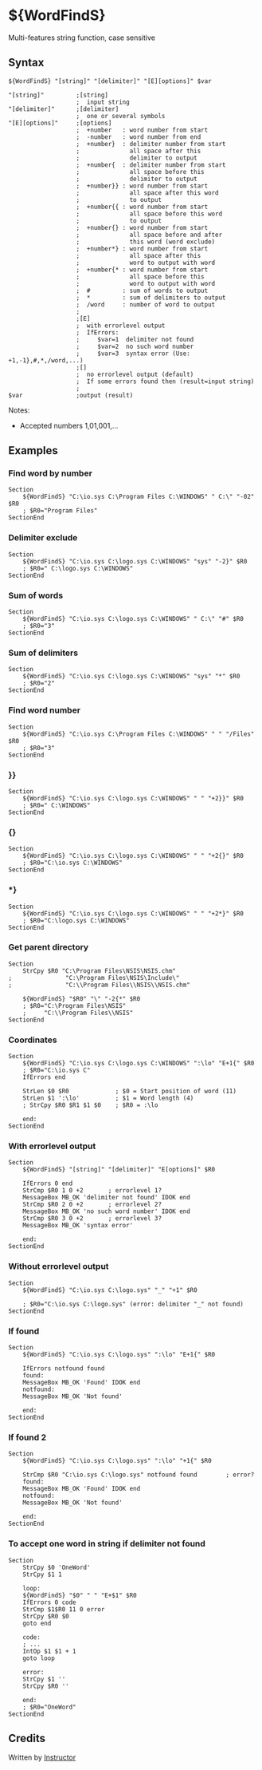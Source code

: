 # ${WordFindS}

Multi-features string function, case sensitive

## Syntax

    ${WordFindS} "[string]" "[delimiter]" "[E][options]" $var

    "[string]"         ;[string]
                       ;  input string
    "[delimiter]"      ;[delimiter]
                       ;  one or several symbols
    "[E][options]"     ;[options]
                       ;  +number   : word number from start
                       ;  -number   : word number from end
                       ;  +number}  : delimiter number from start
                       ;              all space after this
                       ;              delimiter to output
                       ;  +number{  : delimiter number from start
                       ;              all space before this
                       ;              delimiter to output
                       ;  +number}} : word number from start
                       ;              all space after this word
                       ;              to output
                       ;  +number{{ : word number from start
                       ;              all space before this word
                       ;              to output
                       ;  +number{} : word number from start
                       ;              all space before and after
                       ;              this word (word exclude)
                       ;  +number*} : word number from start
                       ;              all space after this
                       ;              word to output with word
                       ;  +number{* : word number from start
                       ;              all space before this
                       ;              word to output with word
                       ;  #         : sum of words to output
                       ;  *         : sum of delimiters to output
                       ;  /word     : number of word to output
                       ;
                       ;[E]
                       ;  with errorlevel output
                       ;  IfErrors:
                       ;     $var=1  delimiter not found
                       ;     $var=2  no such word number
                       ;     $var=3  syntax error (Use: +1,-1},#,*,/word,...)
                       ;[]
                       ;  no errorlevel output (default)
                       ;  If some errors found then (result=input string)
                       ;
    $var               ;output (result)

Notes:

- Accepted numbers 1,01,001,...

## Examples

### Find word by number

    Section
        ${WordFindS} "C:\io.sys C:\Program Files C:\WINDOWS" " C:\" "-02" $R0
        ; $R0="Program Files"
    SectionEnd

### Delimiter exclude

    Section
        ${WordFindS} "C:\io.sys C:\logo.sys C:\WINDOWS" "sys" "-2}" $R0
        ; $R0=" C:\logo.sys C:\WINDOWS"
    SectionEnd

### Sum of words

    Section
        ${WordFindS} "C:\io.sys C:\logo.sys C:\WINDOWS" " C:\" "#" $R0
        ; $R0="3"
    SectionEnd

### Sum of delimiters

    Section
        ${WordFindS} "C:\io.sys C:\logo.sys C:\WINDOWS" "sys" "*" $R0
        ; $R0="2"
    SectionEnd

### Find word number

    Section
        ${WordFindS} "C:\io.sys C:\Program Files C:\WINDOWS" " " "/Files" $R0
        ; $R0="3"
    SectionEnd

### }}

    Section
        ${WordFindS} "C:\io.sys C:\logo.sys C:\WINDOWS" " " "+2}}" $R0
        ; $R0=" C:\WINDOWS"
    SectionEnd

### {}

    Section
        ${WordFindS} "C:\io.sys C:\logo.sys C:\WINDOWS" " " "+2{}" $R0
        ; $R0="C:\io.sys C:\WINDOWS"
    SectionEnd

### *}

    Section
        ${WordFindS} "C:\io.sys C:\logo.sys C:\WINDOWS" " " "+2*}" $R0
        ; $R0="C:\logo.sys C:\WINDOWS"
    SectionEnd

### Get parent directory

    Section
        StrCpy $R0 "C:\Program Files\NSIS\NSIS.chm"
    ;               "C:\Program Files\NSIS\Include\"
    ;               "C:\\Program Files\\NSIS\\NSIS.chm"

        ${WordFindS} "$R0" "\" "-2{*" $R0
        ; $R0="C:\Program Files\NSIS"
        ;     "C:\\Program Files\\NSIS"
    SectionEnd

### Coordinates

    Section
        ${WordFindS} "C:\io.sys C:\logo.sys C:\WINDOWS" ":\lo" "E+1{" $R0
        ; $R0="C:\io.sys C"
        IfErrors end

        StrLen $0 $R0             ; $0 = Start position of word (11)
        StrLen $1 ':\lo'          ; $1 = Word length (4)
        ; StrCpy $R0 $R1 $1 $0    ; $R0 = :\lo

        end:
    SectionEnd

### With errorlevel output

    Section
        ${WordFindS} "[string]" "[delimiter]" "E[options]" $R0

        IfErrors 0 end
        StrCmp $R0 1 0 +2       ; errorlevel 1?
        MessageBox MB_OK 'delimiter not found' IDOK end
        StrCmp $R0 2 0 +2       ; errorlevel 2?
        MessageBox MB_OK 'no such word number' IDOK end
        StrCmp $R0 3 0 +2       ; errorlevel 3?
        MessageBox MB_OK 'syntax error'

        end:
    SectionEnd

### Without errorlevel output

    Section
        ${WordFindS} "C:\io.sys C:\logo.sys" "_" "+1" $R0

        ; $R0="C:\io.sys C:\logo.sys" (error: delimiter "_" not found)
    SectionEnd

### If found

    Section
        ${WordFindS} "C:\io.sys C:\logo.sys" ":\lo" "E+1{" $R0

        IfErrors notfound found
        found:
        MessageBox MB_OK 'Found' IDOK end
        notfound:
        MessageBox MB_OK 'Not found'

        end:
    SectionEnd

### If found 2

    Section
        ${WordFindS} "C:\io.sys C:\logo.sys" ":\lo" "+1{" $R0

        StrCmp $R0 "C:\io.sys C:\logo.sys" notfound found        ; error?
        found:
        MessageBox MB_OK 'Found' IDOK end
        notfound:
        MessageBox MB_OK 'Not found'

        end:
    SectionEnd

### To accept one word in string if delimiter not found

    Section
        StrCpy $0 'OneWord'
        StrCpy $1 1

        loop:
        ${WordFindS} "$0" " " "E+$1" $R0
        IfErrors 0 code
        StrCmp $1$R0 11 0 error
        StrCpy $R0 $0
        goto end

        code:
        ; ...
        IntOp $1 $1 + 1
        goto loop

        error:
        StrCpy $1 ''
        StrCpy $R0 ''

        end:
        ; $R0="OneWord"
    SectionEnd

## Credits

Written by [Instructor][1]

[1]: http://nsis.sourceforge.net/User:Instructor